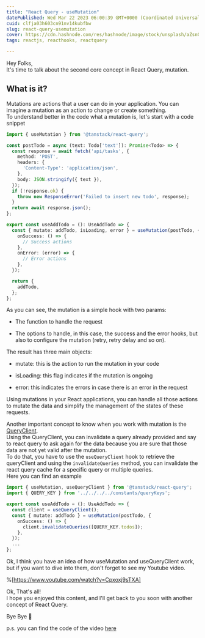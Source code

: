 ```yaml
---
title: "React Query - useMutation"
datePublished: Wed Mar 22 2023 06:00:39 GMT+0000 (Coordinated Universal Time)
cuid: clfja03h603cn91nv14kubfbw
slug: react-query-usemutation
cover: https://cdn.hashnode.com/res/hashnode/image/stock/unsplash/aZsn0bJYqBU/upload/52ec4822b648fb481862c9cdb77091a2.jpeg
tags: reactjs, reacthooks, reactquery

---
```


Hey Folks,  
It's time to talk about the second core concept in React Query, mutation.

## What is it?

Mutations are actions that a user can do in your application. You can imagine a mutation as an action to change or create something.  
To understand better in the code what a mutation is, let's start with a code snippet

```typescript
import { useMutation } from '@tanstack/react-query';

const postTodo = async (text: Todo['text']): Promise<Todo> => {
  const response = await fetch('api/tasks', {
    method: 'POST',
    headers: {
      'Content-Type': 'application/json',
    },
    body: JSON.stringify({ text }),
  });
  if (!response.ok) {
    throw new ResponseError('Failed to insert new todo', response);
  }
  return await response.json();
};

export const useAddTodo = (): UseAddTodo => {
  const { mutate: addTodo, isLoading, error } = useMutation(postTodo, {
    onSuccess: () => {
      // Success actions
    },
    onError: (error) => {
      // Error actions
    },
  });

  return {
    addTodo,
  };
};
```

As you can see, the mutation is a simple hook with two params:

* The function to handle the request
    
* The options to handle, in this case, the success and the error hooks, but also to configure the mutation (retry, retry delay and so on).
    

The result has three main objects:

* mutate: this is the action to run the mutation in your code
    
* isLoading: this flag indicates if the mutation is ongoing
    
* error: this indicates the errors in case there is an error in the request
    

Using mutations in your React applications, you can handle all those actions to mutate the data and simplify the management of the states of these requests.

Another important concept to know when you work with mutation is the [QueryClient](https://tanstack.com/query/v4/docs/react/reference/useQueryClient).  
Using the QueryClient, you can invalidate a query already provided and say to react query to ask again for the data because you are sure that those data are not yet valid after the mutation.  
To do that, you have to use the `useQueryClient` hook to retrieve the queryClient and using the `invalidateQueries` method, you can invalidate the react query cache for a specific query or multiple queries.  
Here you can find an example

```typescript
import { useMutation, useQueryClient } from '@tanstack/react-query';
import { QUERY_KEY } from '../../../../constants/queryKeys';

export const useAddTodo = (): UseAddTodo => {
  const client = useQueryClient();
  const { mutate: addTodo } = useMutation(postTodo, {
    onSuccess: () => {
      client.invalidateQueries([QUERY_KEY.todos]);
    },
  });
  ...
};
```

Ok, I think you have an idea of how useMutation and useQueryClient work, but if you want to dive into them, don't forget to see my Youtube video.

%[https://www.youtube.com/watch?v=Cpxoxj9sTXA] 

Ok, That's all!  
I hope you enjoyed this content, and I'll get back to you soon with another concept of React Query.

Bye Bye 👋

p.s. you can find the code of the video [here](https://github.com/Puppo/learning-react-query/tree/02-mutations)